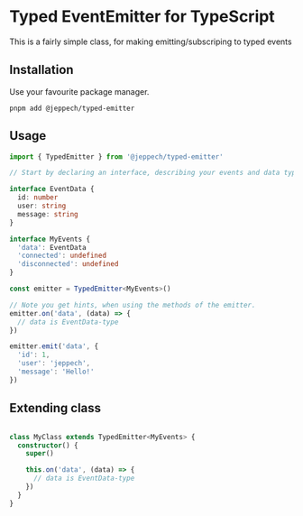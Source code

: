 # Typed EventEmitter for TypeScript
This is a fairly simple class, for making emitting/subscriping to typed events

## Installation
Use your favourite package manager.
```
pnpm add @jeppech/typed-emitter
```

## Usage
```ts
import { TypedEmitter } from '@jeppech/typed-emitter'

// Start by declaring an interface, describing your events and data types

interface EventData {
  id: number
  user: string
  message: string
}

interface MyEvents {
  'data': EventData
  'connected': undefined
  'disconnected': undefined
}

const emitter = TypedEmitter<MyEvents>()

// Note you get hints, when using the methods of the emitter.
emitter.on('data', (data) => {
  // data is EventData-type
})

emitter.emit('data', {
  'id': 1,
  'user': 'jeppech',
  'message': 'Hello!'
})

```

## Extending class
```ts

class MyClass extends TypedEmitter<MyEvents> {
  constructor() {
    super()

    this.on('data', (data) => {
      // data is EventData-type
    })
  }
}
```
